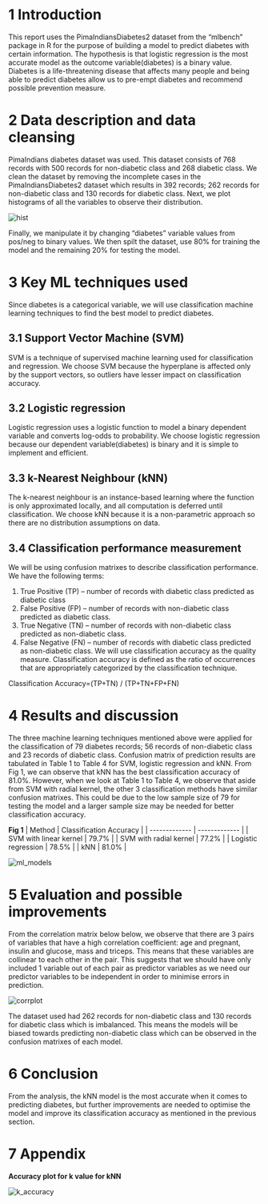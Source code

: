 # 1 Introduction

This report uses the PimaIndiansDiabetes2 dataset from the “mlbench” package in R for the purpose of building a model to predict diabetes with certain information. The hypothesis is that logistic regression is the most accurate model as the outcome variable(diabetes) is a binary value. Diabetes is a life-threatening disease that affects many people and being able to predict diabetes allow us to pre-empt diabetes and recommend possible prevention measure.

# 2 Data description and data cleansing 
PimaIndians diabetes dataset was used. This dataset consists of 768 records with 500 records for non-diabetic class and 268 diabetic class. We clean the dataset by removing the incomplete cases in the PimaIndiansDiabetes2 dataset which results in 392 records; 262 records for non-diabetic class and 130 records for diabetic class. Next, we plot histograms of all the variables to observe their distribution. 

![hist](./img/hist.png)

Finally, we manipulate it by changing “diabetes” variable values from pos/neg to binary values. We then spilt the dataset, use 80% for training the model and the remaining 20% for testing the model.

# 3 Key ML techniques used 
Since diabetes is a categorical variable, we will use classification machine learning techniques to find the best model to predict diabetes.

## 3.1 Support Vector Machine (SVM) 
SVM is a technique of supervised machine learning used for classification and regression. We choose SVM because the hyperplane is affected only by the support vectors, so outliers have lesser impact on classification accuracy.

## 3.2 Logistic regression 
Logistic regression uses a logistic function to model a binary dependent variable and converts log-odds to probability. We choose logistic regression because our dependent variable(diabetes) is binary and it is simple to implement and efficient.

## 3.3 k-Nearest Neighbour (kNN) 
The k-nearest neighbour is an instance-based learning where the function is only approximated locally, and all computation is deferred until classification. We choose kNN because it is a non-parametric approach so there are no distribution assumptions on data.

## 3.4 Classification performance measurement
We will be using confusion matrixes to describe classification performance.  We have the following terms:
1)	True Positive (TP) – number of records with diabetic class predicted as diabetic class
2)	False Positive (FP) – number of records with non-diabetic class predicted as diabetic class.
3)	True Negative (TN) – number of records with non-diabetic class predicted as non-diabetic class. 
4)	False Negative (FN) – number of records with diabetic class predicted as non-diabetic class. 
We will use classification accuracy as the quality measure. Classification accuracy is defined as the ratio of occurrences that are appropriately categorized by the classification technique. 

Classification Accuracy=(TP+TN) / (TP+TN+FP+FN)  

# 4 Results and discussion
The three machine learning techniques mentioned above were applied for the classification of 79 diabetes records; 56 records of non-diabetic class and 23 records of diabetic class. Confusion matrix of prediction results are tabulated in Table 1 to Table 4 for SVM, logistic regression and kNN.
From Fig 1, we can observe that kNN has the best classification accuracy of 81.0%. However, when we look at Table 1 to Table 4, we observe that aside from SVM with radial kernel, the other 3 classification methods have similar confusion matrixes. This could be due to the low sample size of 79 for testing the model and a larger sample size may be needed for better classification accuracy.

**Fig 1**
| Method  | Classification Accuracy |
| ------------- | ------------- |
| SVM with linear kernel  | 79.7%  |
| SVM with radial kernel  | 77.2%  |
| Logistic regression  | 78.5%  |
| kNN   | 81.0%  |

![ml_models](./img/ml_models.png)

# 5 Evaluation and possible improvements

From the correlation matrix below below, we observe that there are 3 pairs of variables that have a high correlation coefficient: age and pregnant, insulin and glucose, mass and triceps. This means that these variables are collinear to each other in the pair. This suggests that we should have only included 1 variable out of each pair as predictor variables as we need our predictor variables to be independent in order to minimise errors in prediction.

![corrplot](./img/corrplot.png)

The dataset used had 262 records for non-diabetic class and 130 records for diabetic class which is imbalanced. This means the models will be biased towards predicting non-diabetic class which can be observed in the confusion matrixes of each model. 

# 6 Conclusion

From the analysis, the kNN model is the most accurate when it comes to predicting diabetes, but further improvements are needed to optimise the model and improve its classification accuracy as mentioned in the previous section.

# 7 Appendix
**Accuracy plot for k value for kNN**

![k_accuracy](./img/k_accuracy.png)
